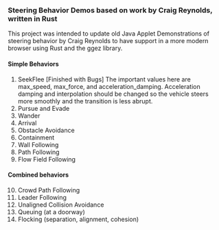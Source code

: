 ### Steering Behavior Demos based on work by Craig Reynolds, written in Rust

This project was intended to update old Java Applet Demonstrations of steering behavior by Craig Reynolds to have support in a more modern browser using Rust and the ggez library. 

#### Simple Behaviors 
1. SeekFlee [Finished with Bugs]
   The important values here are max_speed, max_force, and acceleration_damping. Acceleration damping and interpolation should be changed so the vehicle steers more smoothly and the transition is less abrupt. 
3. Pursue and Evade 
4. Wander 
5. Arrival 
6. Obstacle Avoidance 
7. Containment 
8. Wall Following 
9. Path Following 
10. Flow Field Following 

#### Combined behaviors 
10. Crowd Path Following 
11. Leader Following 
12. Unaligned Collision Avoidance 
13. Queuing (at a doorway) 
14. Flocking (separation, alignment, cohesion)


   
   
